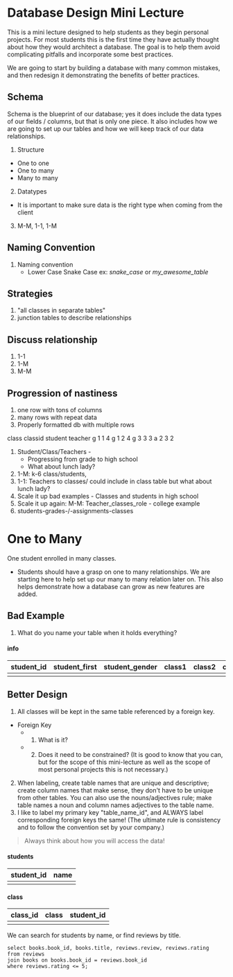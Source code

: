 # Database Design Mini Lecture
This is a mini lecture designed to help students as they begin personal projects. For most students this is the first time they have actually thought about how they would architect a database. The goal is to help them avoid complicating pitfalls and incorporate some best practices.

We are going to start by building a database with many common mistakes, and then redesign it demonstrating the benefits of better practices. 

## Schema
Schema is the blueprint of our database; yes it does include the data types of our fields / columns, but that is only one piece. It also includes how we are going to set up our tables and how we will keep track of our data relationships.
1. Structure
  * One to one
  * One to many
  * Many to many
2. Datatypes
  * It is important to make sure data is the right type when coming from the client
3. M-M, 1-1, 1-M

## Naming Convention
1. Naming convention
    * Lower Case Snake Case ex: _snake\_case_ or _my\_awesome\_table_

## Strategies
1. "all classes in separate tables"
2. junction tables to describe relationships

## Discuss relationship
1. 1-1
2. 1-M 
3. M-M

## Progression of nastiness
1. one row with tons of columns
2. many rows with repeat data
3. Properly formatted db with multiple rows

class   classid student teacher
g	    1	    1	    4
g	    1	    2	    4
g	    3	    3	    3
a	    2	    3	    2

1. Student/Class/Teachers - 
    - Progressing from grade to high school
    - What about lunch lady?
1. 1-M: k-6 class/students,
1. 1-1: Teachers to classes/ could include in class table but what about lunch lady?
1. Scale it up bad examples - Classes and students in high school
1. Scale it up again: M-M: Teacher_classes_role - college example
1. students-grades-/-assignments-classes

# One to Many
  One student enrolled in many classes.
  * Students should have a grasp on one to many relationships. We are starting here to help set up our many to many relation later on. This also helps demonstrate how a database can grow as new features are added.

## Bad Example
  1. What do you name your table when it holds everything?
  #### info
  | student_id  | student_first | student_gender | class1 | class2 | class3 | class4 | class5 | teacher1 | teacher2 | teacher3 | teacher1 | teacher1 |
  | ----------- | ------------- | -------------- | ------ | ------ | ------ | ------ | ------ | -------- | -------- | -------- | -------- | -------- |   
  |             |               |                |        |        |        |        |        |          |          |          |          |          |

## Better Design
  1. All classes will be kept in the same table referenced by a foreign key.
  * Foreign Key
    - 1. What is it?
    - 2. Does it need to be constrained? (It is good to know that you can, but for the scope of this mini-lecture as well as the scope of most personal projects this is not necessary.)
  2. When labeling, create table names that are unique and descriptive; create column names that make sense, they don't have to be unique from other tables. You can also use the nouns/adjectives rule; make table names a noun and column names adjectives to the table name.   
  3. I like to label my primary key "table_name_id", and ALWAYS label corresponding foreign keys the same! (The ultimate rule is consistency and to follow the convention set by your company.)
> Always think about how you will access the data!

  #### students
  | student_id  | name |
  | ----------- | ---- |
  |             |      |
  #### class
  | class_id  | class | student_id |
  | --------- | ----- | ---------- |
  |           |       |            |
We can search for students by name, or find reviews by title.
```
select books.book_id, books.title, reviews.review, reviews.rating
from reviews
join books on books.book_id = reviews.book_id
where reviews.rating <= 5;

```